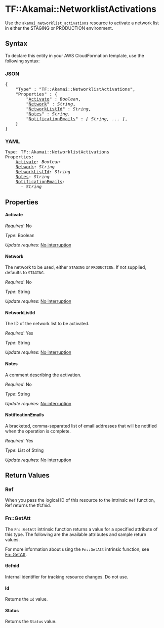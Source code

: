 # TF::Akamai::NetworklistActivations

Use the `akamai_networklist_activations` resource to activate a network list in either the STAGING or PRODUCTION
environment.

## Syntax

To declare this entity in your AWS CloudFormation template, use the following syntax:

### JSON

<pre>
{
    "Type" : "TF::Akamai::NetworklistActivations",
    "Properties" : {
        "<a href="#activate" title="Activate">Activate</a>" : <i>Boolean</i>,
        "<a href="#network" title="Network">Network</a>" : <i>String</i>,
        "<a href="#networklistid" title="NetworkListId">NetworkListId</a>" : <i>String</i>,
        "<a href="#notes" title="Notes">Notes</a>" : <i>String</i>,
        "<a href="#notificationemails" title="NotificationEmails">NotificationEmails</a>" : <i>[ String, ... ]</i>,
    }
}
</pre>

### YAML

<pre>
Type: TF::Akamai::NetworklistActivations
Properties:
    <a href="#activate" title="Activate">Activate</a>: <i>Boolean</i>
    <a href="#network" title="Network">Network</a>: <i>String</i>
    <a href="#networklistid" title="NetworkListId">NetworkListId</a>: <i>String</i>
    <a href="#notes" title="Notes">Notes</a>: <i>String</i>
    <a href="#notificationemails" title="NotificationEmails">NotificationEmails</a>: <i>
      - String</i>
</pre>

## Properties

#### Activate

_Required_: No

_Type_: Boolean

_Update requires_: [No interruption](https://docs.aws.amazon.com/AWSCloudFormation/latest/UserGuide/using-cfn-updating-stacks-update-behaviors.html#update-no-interrupt)

#### Network

The network to be used, either `STAGING` or `PRODUCTION`. If not supplied, defaults to
`STAGING`.

_Required_: No

_Type_: String

_Update requires_: [No interruption](https://docs.aws.amazon.com/AWSCloudFormation/latest/UserGuide/using-cfn-updating-stacks-update-behaviors.html#update-no-interrupt)

#### NetworkListId

The ID of the network list to be activated.

_Required_: Yes

_Type_: String

_Update requires_: [No interruption](https://docs.aws.amazon.com/AWSCloudFormation/latest/UserGuide/using-cfn-updating-stacks-update-behaviors.html#update-no-interrupt)

#### Notes

A comment describing the activation.

_Required_: No

_Type_: String

_Update requires_: [No interruption](https://docs.aws.amazon.com/AWSCloudFormation/latest/UserGuide/using-cfn-updating-stacks-update-behaviors.html#update-no-interrupt)

#### NotificationEmails

A bracketed, comma-separated list of email addresses that will be notified when the
operation is complete.

_Required_: Yes

_Type_: List of String

_Update requires_: [No interruption](https://docs.aws.amazon.com/AWSCloudFormation/latest/UserGuide/using-cfn-updating-stacks-update-behaviors.html#update-no-interrupt)

## Return Values

### Ref

When you pass the logical ID of this resource to the intrinsic `Ref` function, Ref returns the tfcfnid.

### Fn::GetAtt

The `Fn::GetAtt` intrinsic function returns a value for a specified attribute of this type. The following are the available attributes and sample return values.

For more information about using the `Fn::GetAtt` intrinsic function, see [Fn::GetAtt](https://docs.aws.amazon.com/AWSCloudFormation/latest/UserGuide/intrinsic-function-reference-getatt.html).

#### tfcfnid

Internal identifier for tracking resource changes. Do not use.

#### Id

Returns the <code>Id</code> value.

#### Status

Returns the <code>Status</code> value.

